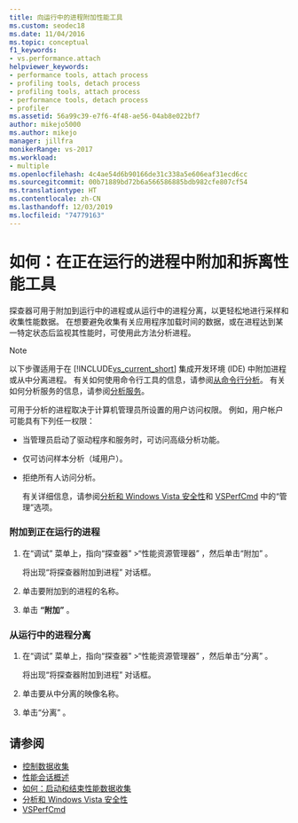 ```yaml
---
title: 向运行中的进程附加性能工具
ms.custom: seodec18
ms.date: 11/04/2016
ms.topic: conceptual
f1_keywords:
- vs.performance.attach
helpviewer_keywords:
- performance tools, attach process
- profiling tools, detach process
- profiling tools, attach process
- performance tools, detach process
- profiler
ms.assetid: 56a99c39-e7f6-4f48-ae56-04ab8e022bf7
author: mikejo5000
ms.author: mikejo
manager: jillfra
monikerRange: vs-2017
ms.workload:
- multiple
ms.openlocfilehash: 4c4ae54d6b90166de31c338a5e606eaf31ecd6cc
ms.sourcegitcommit: 00b71889bd72b6a566586885bdb982cfe807cf54
ms.translationtype: HT
ms.contentlocale: zh-CN
ms.lasthandoff: 12/03/2019
ms.locfileid: "74779163"
---
```

# <a name="how-to-attach-and-detach-performance-tools-to-running-processes"></a>如何：在正在运行的进程中附加和拆离性能工具
探查器可用于附加到运行中的进程或从运行中的进程分离，以更轻松地进行采样和收集性能数据。 在想要避免收集有关应用程序加载时间的数据，或在进程达到某一特定状态后监视其性能时，可使用此方法分析进程。

> [!NOTE]
> 以下步骤适用于在 [!INCLUDE[vs_current_short](../code-quality/includes/vs_current_short_md.md)] 集成开发环境 (IDE) 中附加进程或从中分离进程。 有关如何使用命令行工具的信息，请参阅[从命令行分析](../profiling/using-the-profiling-tools-from-the-command-line.md)。 有关如何分析服务的信息，请参阅[分析服务](../profiling/command-line-profiling-of-services.md)。

 可用于分析的进程取决于计算机管理员所设置的用户访问权限。 例如，用户帐户可能具有下列任一权限：

- 当管理员启动了驱动程序和服务时，可访问高级分析功能。

- 仅可访问样本分析（域用户）。

- 拒绝所有人访问分析。

  有关详细信息，请参阅[分析和 Windows Vista 安全性](../profiling/profiling-and-windows-vista-security.md)和 [VSPerfCmd](../profiling/vsperfcmd.md) 中的“管理”选项。

### <a name="to-attach-to-a-running-process"></a>附加到正在运行的进程

1. 在“调试”  菜单上，指向“探查器”  >“性能资源管理器”  ，然后单击“附加”  。

     将出现“将探查器附加到进程”  对话框。

2. 单击要附加到的进程的名称。

3. 单击 **“附加”** 。

### <a name="to-detach-from-a-running-process"></a>从运行中的进程分离

1. 在“调试”  菜单上，指向“探查器”  >“性能资源管理器”  ，然后单击“分离”  。

     将出现“将探查器附加到进程”  对话框。

2. 单击要从中分离的映像名称。

3. 单击“分离”  。

## <a name="see-also"></a>请参阅
- [控制数据收集](../profiling/controlling-data-collection.md)
- [性能会话概述](../profiling/performance-session-overview.md)
- [如何：启动和结束性能数据收集](../profiling/how-to-start-and-end-performance-data-collection.md)
- [分析和 Windows Vista 安全性](../profiling/profiling-and-windows-vista-security.md)
- [VSPerfCmd](../profiling/vsperfcmd.md)
